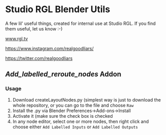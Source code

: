 # Studio RGL Blender Utils

A few lil' useful things, created for internal use at Studio RGL. If you find them useful, let us know :-)

www.rgl.tv

https://www.instagram.com/realgoodliars/

https://twitter.com/realgoodliars

## *Add_labelled_reroute_nodes* Addon
### Usage
1) Download createLayoutNodes.py (simplest way is just to download the whole repository, or you can go to the file and choose `Raw`
2) Install the .py via Blender Preferences->Add-ons->Install
3) Activate it (make sure the check box is checked
4) In any node editor, select one or more nodes, then right click and choose either `Add Labelled Inputs` or `Add Labelled Outputs`
